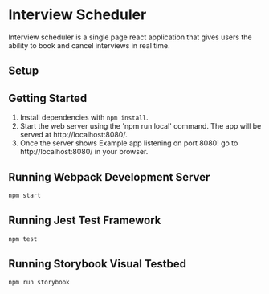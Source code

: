 # Interview Scheduler

Interview scheduler is a single page react application that gives users the ability to book and cancel interviews in real time.

## Setup

## Getting Started

1. Install dependencies with `npm install`.
2. Start the web server using the 'npm run local' command. The app will be served at http://localhost:8080/.
3. Once the server shows Example app listening on port 8080! go to http://localhost:8080/ in your browser.

## Running Webpack Development Server

```sh
npm start
```

## Running Jest Test Framework

```sh
npm test
```

## Running Storybook Visual Testbed

```sh
npm run storybook
```
